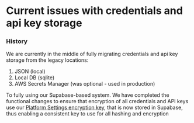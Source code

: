 # Current issues with credentials and api key storage

### **History**

We are currently in the middle of fully migrating credentials and api key storage from the legacy locations:

1. JSON (local)
2. Local DB (sqlite)
3. AWS Secrets Manager (was optional - used in production)

To fully using our Supabase-based system.  We have completed the functional changes to ensure that encryption of all credentials and API keys use our [Platform Settings encryption key](../09_encryption_key_migration.md), that is now stored in Supabase, thus enabling a consistent key to use for all hashing and encryption
